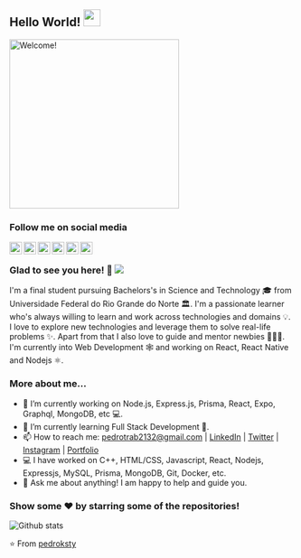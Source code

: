 ## Hello World! <img src="https://raw.githubusercontent.com/iampavangandhi/iampavangandhi/master/gifs/Hi.gif" width="30px"></h2>


<div width="50">

  <img src="https://i.imgur.com/owWN6i3.png" alt="Welcome!" width="300"/>

</div>

<div>

### Follow me on social media

<a href="https://twitter.com/pedroksty">
  <img align="left" alt="Pedro's Twitter" width="22px" src="https://cdn.jsdelivr.net/npm/simple-icons@v3/icons/twitter.svg" />
</a>
<a href="https://www.linkedin.com/in/pedro-henrique-b9541a199/">
  <img align="left" alt="Pedro's Linkdein" width="22px" src="https://cdn.jsdelivr.net/npm/simple-icons@v3/icons/linkedin.svg" />
</a>
<a href="https://github.com/pedroksty">
  <img align="left" alt="Pedro's Github" width="22px" src="https://cdn.jsdelivr.net/npm/simple-icons@v3/icons/github.svg" />
</a>
<a href="https://t.me/pedroksty">
  <img align="left" alt="Pedro's Telegram" width="22px" src="https://cdn.jsdelivr.net/npm/simple-icons@v3/icons/telegram.svg" />
</a>
<a href="https://instagram.com/pedrooo199/">
  <img align="left" alt="Pedro's Instagram" width="22px" src="https://cdn.jsdelivr.net/npm/simple-icons@v3/icons/instagram.svg" />
</a>
<a href="https://www.facebook.com/pedroksty/">
  <img align="left" alt="Pedro's Facebook" width="22px" src="https://cdn.jsdelivr.net/npm/simple-icons@v3/icons/facebook.svg" />
</a>
</div>


<br />

### Glad to see you here! 🤩 ![](https://visitor-badge.glitch.me/badge?page_id=pedroksty)

I'm a final student pursuing Bachelors's in Science and Technology 🎓 from Universidade Federal do Rio Grande do Norte 🏛. I'm a passionate learner who's always willing to learn and work across technologies and domains 💡. I love to explore new technologies and leverage them to solve real-life problems ✨. Apart from that I also love to guide and mentor newbies 👨🏻‍💻. I'm currently into Web Development 🕸️ and working on React, React Native and Nodejs ⚛️.

### More about me...

- 🔭 I’m currently working on Node.js, Express.js, Prisma, React, Expo, Graphql, MongoDB, etc 💻.
- 🌱 I’m currently learning Full Stack Development 🚀.
- 📫 How to reach me: pedrotrab2132@gmail.com | [LinkedIn](https://linkedin.com/in/pedroksty) | [Twitter](https://twitter.com/pedroksty) | [Instagram](https://instagram.com/pedrooo199) | [Portfolio](https://pedroksty.github.io/)
- 💻 I have worked on C++, HTML/CSS, Javascript, React, Nodejs, Expressjs, MySQL, Prisma, MongoDB, Git, Docker, etc.
- 💬 Ask me about anything! I am happy to help and guide you.

### Show some ❤️ by starring some of the repositories!

![Github stats](https://github-readme-stats.vercel.app/api?username=pedroksty&show_icons=true&hide_border=true)

⭐️ From [pedroksty](https://github.com/pedroksty)
